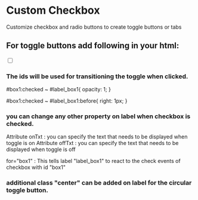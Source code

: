 # Custom Checkbox
Customize checkbox and radio buttons to create toggle buttons or tabs

## For toggle buttons add following in your html:

<input id="box1" type="checkbox">
<label id="label_box1" onTxt="ON" offTxt="OFF" for="box1" class="label-checkbox_toggle"></label>

### The ids will be used for transitioning the toggle when clicked.

#box1:checked ~ #label_box1{
    opacity: 1;
}

#box1:checked ~ #label_box1:before{
    right: 1px;
}

### you can change any other property on label when checkbox is checked.

Attribute onTxt : you can specify the text that needs to be displayed when toggle is on
Attribute offTxt : you can specify the text that needs to be displayed when toggle is off

for="box1" : This tells label "label_box1" to react to the check events of checkbox with id "box1"

### additional class "center" can be added on label for the circular toggle button.